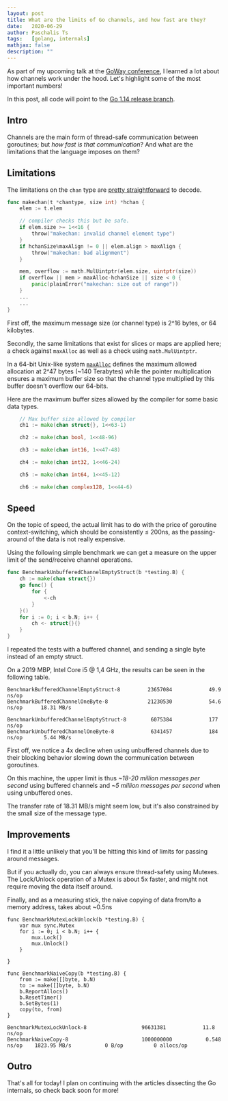 ```yaml
---
layout: post
title: What are the limits of Go channels, and how fast are they?
date:   2020-06-29
author: Paschalis Ts
tags:   [golang, internals]
mathjax: false
description: ""
---
```


As part of my upcoming talk at the [GoWay conference](http://goway.io/), I learned a lot about how channels work under the hood. Let's highlight some of the most important numbers!

In this post, all code will point to the [Go 1.14 release branch](https://github.com/golang/go/tree/release-branch.go1.14).

## Intro

Channels are the main form of thread-safe communication between goroutines; but *how fast is that communication*? And what are the limitations that the language imposes on them?

## Limitations

The limitations on the `chan` type are [pretty straightforward](https://github.com/golang/go/blob/release-branch.go1.14/src/runtime/chan.go) to decode.
```go
func makechan(t *chantype, size int) *hchan {
	elem := t.elem

	// compiler checks this but be safe.
	if elem.size >= 1<<16 {
		throw("makechan: invalid channel element type")
	}
	if hchanSize%maxAlign != 0 || elem.align > maxAlign {
		throw("makechan: bad alignment")
	}

	mem, overflow := math.MulUintptr(elem.size, uintptr(size))
	if overflow || mem > maxAlloc-hchanSize || size < 0 {
		panic(plainError("makechan: size out of range"))
	}
	...
	...
}
```

First off, the maximum message size (or channel type) is 2^16 bytes, or 64 kilobytes.

Secondly, the same limitations that exist for slices or maps are applied here; a check against `maxAlloc` as well as a check using `math.MulUintptr`.

In a 64-bit Unix-like system [`maxAlloc`](https://github.com/golang/go/blob/67d894ee652a3c6fd0a883a33b86686371b96a0e/src/runtime/malloc.go#L217) defines the maximum allowed allocation at 2^47 bytes (~140 Terabytes) while the pointer multiplication ensures a maximum buffer size so that the channel type multiplied by this buffer doesn't overflow our 64-bits.

Here are the maximum buffer sizes allowed by the compiler for some basic data types.
```go
    // Max buffer size allowed by compiler
    ch1 := make(chan struct{}, 1<<63-1)

    ch2 := make(chan bool, 1<<48-96)

    ch3 := make(chan int16, 1<<47-48)

    ch4 := make(chan int32, 1<<46-24)

    ch5 := make(chan int64, 1<<45-12)

    ch6 := make(chan complex128, 1<<44-6)
```


## Speed

On the topic of speed, the actual limit has to do with the price of goroutine context-switching, which should be consistently ≤ 200ns, as the passing-around of the data is not really expensive.

Using the following simple benchmark we can get a measure on the upper limit of the send/receive channel operations.
```go
func BenchmarkUnbufferedChannelEmptyStruct(b *testing.B) {
    ch := make(chan struct{})
    go func() {
        for {
            <-ch
        }
    }()
    for i := 0; i < b.N; i++ {
        ch <- struct{}{}
    }
}
```

I repeated the tests with a buffered channel, and sending a single byte instead of an empty struct. 

On a 2019 MBP, Intel Core i5 @ 1,4 GHz, the results can be seen in the following table.

```
BenchmarkBufferedChannelEmptyStruct-8         23657084            49.9 ns/op
BenchmarkBufferedChannelOneByte-8             21230530            54.6 ns/op      18.31 MB/s

BenchmarkUnbufferedChannelEmptyStruct-8        6075384            177 ns/op
BenchmarkUnbufferedChannelOneByte-8            6341457            184 ns/op       5.44 MB/s
```

First off, we notice a 4x decline when using unbuffered channels due to their blocking behavior slowing down the communication between goroutines.

On this machine, the upper limit is thus *~18-20 million messages per second* using buffered channels and *~5 million messages per second* when using unbuffered ones.

The transfer rate of 18.31 MB/s might seem low, but it's also constrained by the small size of the message type.

## Improvements

I find it a little unlikely that you'll be hitting this kind of limits for passing around messages.

But if you actually do, you can always ensure thread-safety using Mutexes. The Lock/Unlock operation of a Mutex is about 5x faster, and might not require moving the data itself around.

Finally, and as a measuring stick, the naive copying of data from/to a memory address, takes about ~0.5ns

```
func BenchmarkMutexLockUnlock(b *testing.B) {
    var mux sync.Mutex
    for i := 0; i < b.N; i++ {
        mux.Lock()
        mux.Unlock()
    }

}

func BenchmarkNaiveCopy(b *testing.B) {
    from := make([]byte, b.N)
    to := make([]byte, b.N)
    b.ReportAllocs()
    b.ResetTimer()
    b.SetBytes(1)
    copy(to, from)
}

BenchmarkMutexLockUnlock-8                	96631381	        11.8 ns/op
BenchmarkNaiveCopy-8                      	1000000000	         0.548 ns/op	1823.95 MB/s	       0 B/op	       0 allocs/op
```


## Outro
That's all for today! I plan on continuing with the articles dissecting the Go internals, so check back soon for more!
